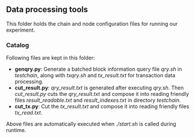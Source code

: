 ## **Data processing tools**
This folder holds the chain and node configuration files for running our experiment.

### **Catalog**
Following files are kept in this folder:

* **genqry.py**: Generate a batched block information query file *qry.sh* in *testchain*, along with *txqry.sh* and *tx_result.txt* for transaction data processing. 
* **cut_result.py**: *qry_result.txt* is generated after executing *qry.sh*. Then *cut_result.py* cuts the *qry_result.txt* and compose it into reading friendly files *result_readable.txt* and *result_indexes.txt* in directory *testchain*.
* **cut_tx.py**: Cut the *tx_result.txt* and compose it into reading friendly files *tx_read.txt*.

Above files are automatically executed when *./start.sh* is called during runtime.